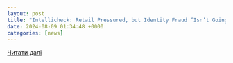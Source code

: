 ```yaml
---
layout: post
title: "Intellicheck: Retail Pressured, but Identity Fraud ’Isn’t Going Away’"
date: 2024-08-09 01:34:48 +0000
categories: [news]
---
```


[Читати далі](https://www.pymnts.com/earnings/2024/intellicheck-retail-may-be-pressured-but-identity-fraud-isnt-going-away/)
